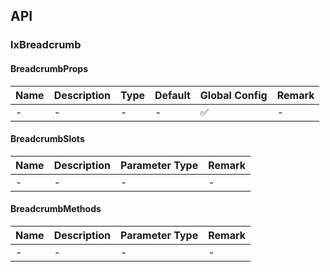 ## API

### IxBreadcrumb

#### BreadcrumbProps

| Name | Description | Type | Default | Global Config | Remark |
| --- | --- | --- | --- | --- | --- |
| - | - | - | - | ✅ | - |

#### BreadcrumbSlots

| Name | Description | Parameter Type | Remark |
| --- | --- | --- | --- |
| - | - | - | - |

#### BreadcrumbMethods

| Name | Description | Parameter Type | Remark |
| --- | --- | --- | --- |
| - | - | - | - |
